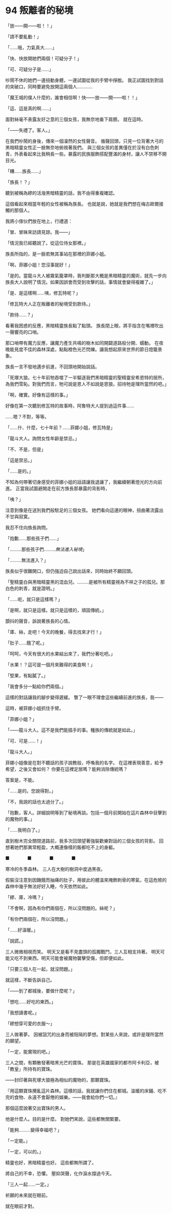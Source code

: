 # 94 叛離者的秘境

「放——開——啦！！」

「請不要亂動！」

「......哦，力氣真大......」

「快、快放開她們兩個！可疑分子！」

「可、可疑分子是......」

吵鬧不休的她們一邊扭動身體，一邊試圖從我的手臂中掙脫。
我正試圖找到對話的突破口，同時要避免放開這兩個人............

「魔王城的僕人什麼的，誰會相信啊！快——放——開——啦！！」

「這、這是真的啊......」

面對絲毫不表露友好之意的三個女孩，我無奈地垂下肩膀。
就在這時。

「——失禮了。客人。」

在我們吵鬧的身後，傳來一個凜然的女性聲音。
循聲回頭，只見一位背著大弓的黑暗精靈女性正一臉無奈地俯視著我們。
與三個女孩的差異僅在於沒有白色刺青，外表看起來比我稍長一些。暴露的民族服飾搭配豐滿的身材，讓人不禁移不開目光。

「糟......族長......」

「族長！？」

聽到被稱為繆的活潑黑暗精靈的話，我不由得重複確認。

這個看起來相當年輕的女性被稱為族長。
也就是說，她就是我們想在梅古歐爾接觸的那個人。

我將小傢伙們放在地上，行禮道：

「冒、冒昧來訪請見諒。我——」

「情況我已經聽說了。從這位侍女那裡。」

族長所指的，是一臉若無其事站在那裡的菲娜小姐。

「啊，菲娜小姐！您沒事就好！」

「是的。當龍斗大人被霧氣籠罩時，我判斷那大概是黑暗精靈的魔術，就先一步向族長大人說明了情況。如果因誤會而受到攻擊的話，事情就會變得複雜了。」

「是、是這樣啊......咦，修瓦特呢？」

「修瓦特大人正在叛離者的秘境受到款待。」

「款待......？」

看著我困惑的反應，黑暗精靈族長點了點頭。
族長閉上眼，將手指含在嘴裡吹出一聲響亮的口哨。

那口哨帶有魔力反應，讓魔力產生共鳴的樹木如同開闢道路般分開、蠕動。
在夜晚能見度不佳的森林深處，點點橙色光芒閃爍。讓我想起原來世界的節日燈籠景象。

族長一言不發地邁步前進，不回頭地開始說話。

「死塚大狼。七十年前牠吞噬了一半驅逐我們黑暗精靈的聖精靈安希恩特的居所，為我們雪恥。對我們而言，牠可說是恩人不如說是恩狼。招待牠是理所當然的吧。」

「啊，確實。好像有這樣的事。」

好像在第一次聽到修瓦特的故事時，阿魯特大人提到過這件事......

......嗯？不對，等等。

「......什、什麼，七十年前？......菲娜小姐，修瓦特是」

「龍斗大人。詢問女性年齡是禁忌。」

「不、不是，但是」

「這是禁忌。」

「......是的。」

不知為何帶著切身感受的菲娜小姐的話語讓我退讓了，我繼續朝著燈光的方向前進。
正當我試圖避開走在前方族長那暴露的背影時，

「咦？」

注意到像是在送別我們般駐足的三個女孩。
她們看向這邊的眼神，扭曲著流露出不甘與寂寞。

我忍不住向族長詢問。

「抱歉......那些孩子們......」

「.........那些孩子們.........*無法進入秘境*」

「.........無法進入？」

族長似乎很難開口，但仍強迫自己說出話來，同時始終不願回頭。

「聖精靈白與黑暗精靈黑的混血兒。.........是被所有精靈視為不祥之子的孤兒。那白色的刺青，就是證明。」

「......呃，就只是這樣嗎？」

「是啊，就只是這樣。就只是這樣的，頑固傳統。」

顫抖的聲音，訴說著族長的心情。

「庫、絲，走吧！今天的晚餐，得去找來才行！」

「肚子......餓了呢。」

「呵呵，今天有很大的水果結出來了，我們分著吃吧。」

「水果！？這可是一個月來難得的美食啊！」

「堅果，有點膩了。」

「我會多分一點給你們兩個。」

這樣的對話讓我的腳步變得遲緩。
瞥了一眼不理會這些繼續前進的族長，我——

這時，被菲娜小姐抓住手臂。

「菲娜小姐？」

「——龍斗大人。這不是我們能插手的事。種族的傳統就是如此。」

「可、可是......！」

「龍斗大人。」

菲娜小姐像是在對不聽話的孩子說教般，呼喚我的名字。
在這裡表現善意，給予希望，之後又會如何？
你要在這裡定居嗎？能夠消除傳統嗎？

答案是，不能。

「......是的。您說得對。」

「不，我說的話也太過分了。」

「抱歉，客人。詳細說明等到了秘境再談。包括一個月前開始在這片森林中目擊到的魔物的事。」

「......我明白了。」

直到樹木完全關閉道路前，我多次回頭望著強裝歡樂對話的三個女孩的背影。
回想著她們那異常輕盈，大概連像樣的飯都吃不上的身軀。

■　　　　■　　　　■　　　　■

寒冷的冬季森林。
三人在大樹的樹洞中度過黑夜。

假裝沒注意到因饑餓而抽痛的肚子，用彼此的體溫來掩飾刺骨的寒氣，在這危險的森林中幾乎無法好好入睡，今天依然如此。

「繆、庫，冷嗎？」

「不會啊，因為有你們兩個在，所以沒問題的。絲呢？」

「有你們兩個在，所以沒問題。」

「......好溫暖。」

「說謊。」

三人微微相視而笑。
明天又是看不見盡頭的孤獨戰鬥，三人互相支持著。
明天可能又吃不到東西。明天可能會被魔物襲擊受傷，但即便如此。

「只要三個人在一起，就沒問題。」

就這樣，不斷告訴自己。

「——到了都城後，要做什麼呢？」

「想吃......好吃的東西。」

「我想讀書呢。」

「繆想穿可愛的衣服～」

三人做著夢。
因被詛咒的出身而被阻隔的夢想。對某些人來說，或許是理所當然的願望。

「一定，能實現的吧。」

三人之間，有顆散發著暗黑光芒的寶珠。
那是在英雄國家的都市阿卡利亞，被「教皇」所持有的寶珠。

——封印著與死塚大狼極為相似的魔物的，那顆寶珠。

『用這顆寶珠攪亂這片森林。這樣的話，我就讓你們住在都城。溫暖的床鋪、吃不完的食物、永遠不會厭倦的娛樂。——我會給你們一切。』

那個這麼說著交出寶珠的男人。

他是什麼人。目的是什麼。
對她們來說，這些都無關緊要。

「能夠.........變得幸福吧？」

「一定能。」

「一定，可以的。」

精靈也好，黑暗精靈也好。
這些都無所謂了。

將自己的不幸，恐懼。
壓抑哭聲，化作淚水撐過今天。

「三人一起......一定。」

祈願的未來就在眼前。

就在眼前才對。
